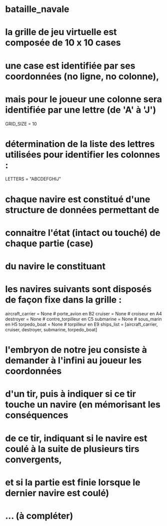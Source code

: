 # bataille_navale
# la grille de jeu virtuelle est composée de 10 x 10 cases
# une case est identifiée par ses coordonnées (no ligne, no colonne),
# mais pour le joueur une colonne sera identifiée par une lettre (de 'A' à 'J')
GRID_SIZE = 10
# détermination de la liste des lettres utilisées pour identifier les colonnes :
LETTERS = "ABCDEFGHIJ"
# chaque navire est constitué d'une structure de données permettant de
# connaitre l'état (intact ou touché) de chaque partie (case)
# du navire le constituant
# les navires suivants sont disposés de façon fixe dans la grille :
aircraft_carrier = None  # porte_avion en B2
cruiser          = None  # croiseur en A4
destroyer        = None  # contre_torpilleur en C5
submarine        = None  # sous_marin en H5
torpedo_boat     = None  # torpilleur en E9
ships_list = [aircraft_carrier, cruiser, destroyer, submarine, torpedo_boat]
# l'embryon de notre jeu consiste à demander à l'infini au joueur les coordonnées
# d'un tir, puis à indiquer si ce tir touche un navire (en mémorisant les conséquences
# de ce tir, indiquant si le navire est coulé à la suite de plusieurs tirs convergents,
# et si la partie est finie lorsque le dernier navire est coulé)
# ... (à compléter)
